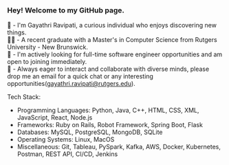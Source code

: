 ### Hey! Welcome to my GitHub page.

👋 - I'm Gayathri Ravipati, a curious individual who enjoys discovering new things.  
👩‍🎓 - A recent graduate with a Master's in Computer Science from Rutgers University - New Brunswick.  
👀 - I'm actively looking for full-time software engineer opportunities and am open to joining immediately.     
💬 - Always eager to interact and collaborate with diverse minds, please drop me an email for a quick chat or any interesting opportunities([gayathri.ravipati@rutgers.edu](gayathri.ravipati@rutgers.edu)).

Tech Stack:
- Programming Languages: Python, Java, C++, HTML, CSS, XML, JavaScript, React, Node.js
- Frameworks: Ruby on Rails, Robot Framework, Spring Boot, Flask
- Databases: MySQL, PostgreSQL, MongoDB, SQLite
- Operating Systems: Linux, MacOS
- Miscellaneous: Git, Tableau, PySpark, Kafka, AWS, Docker, Kubernetes, Postman, REST API, CI/CD, Jenkins

<!--
**gayathriravipati/gayathriravipati** is a ✨ _special_ ✨ repository because its `README.md` (this file) appears on your GitHub profile.

Here are some ideas to get you started:

- 🔭 I’m currently working on ...
- 🌱 I’m currently learning ...
- 👯 I’m looking to collaborate on ...
- 🤔 I’m looking for help with ...
- 💬 Ask me about ...
- 📫 How to reach me: ...
- 😄 Pronouns: ...
- ⚡ Fun fact: ...
-->
